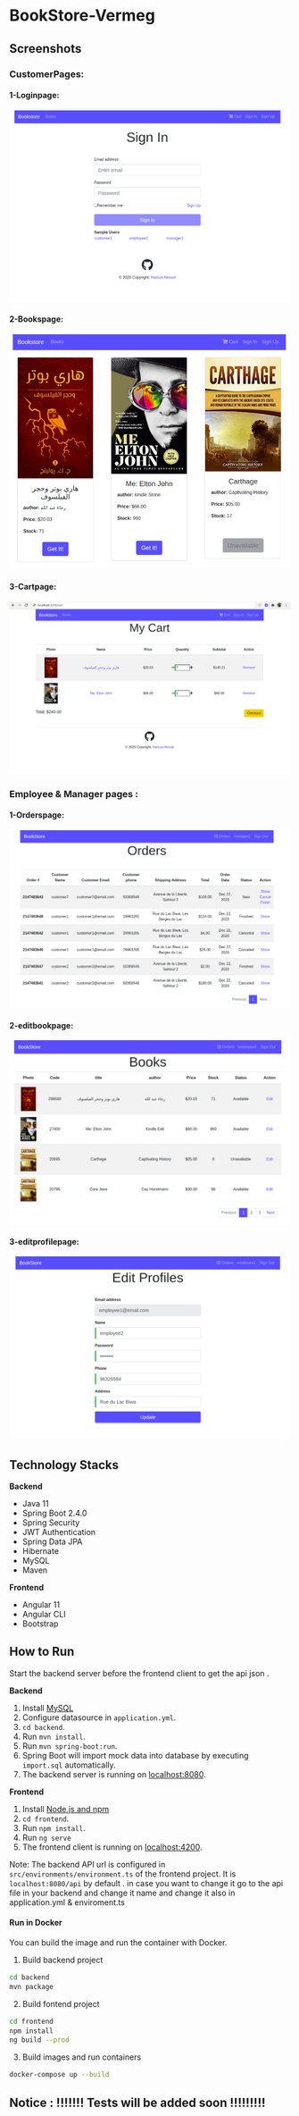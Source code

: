 

# BookStore-Vermeg 

 

## Screenshots

### CustomerPages:







#### 1-Loginpage:
![loginpage](https://github.com/AkroutiHamza/BookStoreApp/blob/main/Screenshots/signup.png?raw=true)

#### 2-Bookspage:
![Bookspage](https://github.com/AkroutiHamza/BookStoreApp/blob/main/Screenshots/books.png?raw=true)


#### 3-Cartpage:
![Cartpage](https://github.com/AkroutiHamza/BookStoreApp/blob/main/Screenshots/cart.png?raw=true)

### Employee & Manager pages :



#### 1-Orderspage:
![Orderspage](https://github.com/AkroutiHamza/BookStoreApp/blob/main/Screenshots/orders.png?raw=true)

#### 2-editbookpage:
![editbookpage](https://github.com/AkroutiHamza/BookStoreApp/blob/main/Screenshots/bookedit.png?raw=true)


#### 3-editprofilepage:
![editprofilepage](https://github.com/AkroutiHamza/BookStoreApp/blob/main/Screenshots/editprofile.png?raw=true)







## Technology Stacks
**Backend**
  - Java 11
  - Spring Boot 2.4.0
  - Spring Security
  - JWT Authentication
  - Spring Data JPA
  - Hibernate
  - MySQL
  - Maven

**Frontend**
  - Angular 11
  - Angular CLI
  - Bootstrap



## How to  Run

Start the backend server before the frontend client to get the api json . 

**Backend**

  1. Install [MySQL](https://www.mysql.com/fr/downloads/) 
  2. Configure datasource in `application.yml`.
  3. `cd backend`.
  4. Run `mvn install`.
  5. Run `mvn spring-boot:run`.
  6. Spring Boot will import mock data into database by executing `import.sql` automatically.
  7. The backend server is running on [localhost:8080]().

**Frontend**
  1. Install [Node.js and npm](https://www.npmjs.com/get-npm)
  2. `cd frontend`.
  3. Run `npm install`.
  4. Run `ng serve`
  5. The frontend client is running on [localhost:4200]().
  
Note: The backend API url is configured in `src/environments/environment.ts` of the frontend project. It is `localhost:8080/api` by default . in case you want to change it go to the api file in your backend and change it name and change it also in application.yml & enviroment.ts 
  
#### Run in Docker
You can build the image and run the container with Docker. 
1. Build backend project
```bash
cd backend
mvn package
```
2. Build fontend project
```bash
cd frontend
npm install
ng build --prod
```
3. Build images and run containers
```bash
docker-compose up --build
```

## Notice : !!!!!!! Tests will be added soon !!!!!!!!!

